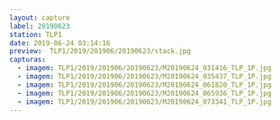 ```yaml
---
layout: capture
label: 20190623
station: TLP1
date: 2019-06-24 03:14:16
preview:  TLP1/2019/201906/20190623/stack.jpg
capturas:
  - imagem: TLP1/2019/201906/20190623/M20190624_031416_TLP_1P.jpg
  - imagem: TLP1/2019/201906/20190623/M20190624_035437_TLP_1P.jpg
  - imagem: TLP1/2019/201906/20190623/M20190624_061820_TLP_1P.jpg
  - imagem: TLP1/2019/201906/20190623/M20190624_065936_TLP_1P.jpg
  - imagem: TLP1/2019/201906/20190623/M20190624_073341_TLP_1P.jpg
---
```

